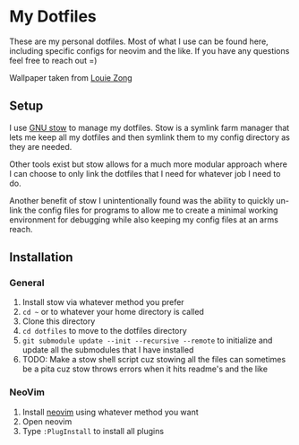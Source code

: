 # My Dotfiles
These are my personal dotfiles. Most of what I use can be found here, including specific configs for neovim and the like. If you have any questions feel free to reach out =)

Wallpaper taken from [Louie Zong](https://www.louiezong.com/)

## Setup
I use [GNU stow](https://www.gnu.org/software/stow/) to manage my dotfiles. Stow is a symlink farm manager that lets me keep all my dotfiles and then symlink them to my config directory as they are needed.

Other tools exist but stow allows for a much more modular approach where I can choose to only link the dotfiles that I need for whatever job I need to do.

Another benefit of stow I unintentionally found was the ability to quickly un-link the config files for programs to allow me to create a minimal working environment for debugging while also keeping my config files at an arms reach.

## Installation
### General
1. Install stow via whatever method you prefer
2. `cd ~` or to whatever your home directory is called
3. Clone this directory
4. `cd dotfiles` to move to the dotfiles directory
5. `git submodule update --init --recursive --remote` to initialize and update all the submodules that I have installed
6. TODO: Make a stow shell script cuz stowing all the files can sometimes be a pita cuz stow throws errors when it hits readme's and the like

### NeoVim
1. Install [neovim](https://github.com/neovim/neovim) using whatever method you want
2. Open neovim
3. Type `:PlugInstall` to install all plugins
